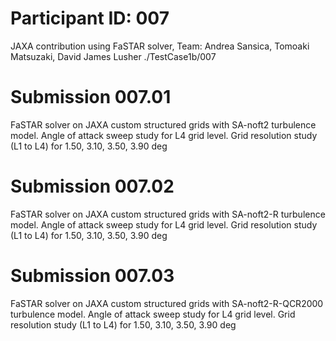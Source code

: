# Participant ID: 007
JAXA contribution using FaSTAR solver, Team: Andrea Sansica, Tomoaki Matsuzaki, David James Lusher
./TestCase1b/007

# Submission 007.01
FaSTAR solver on JAXA custom structured grids with SA-noft2 turbulence model. Angle of attack sweep study for L4 grid level. Grid resolution study (L1 to L4) for 1.50, 3.10, 3.50, 3.90 deg

# Submission 007.02
FaSTAR solver on JAXA custom structured grids with SA-noft2-R turbulence model. Angle of attack sweep study for L4 grid level. Grid resolution study (L1 to L4) for 1.50, 3.10, 3.50, 3.90 deg

# Submission 007.03
FaSTAR solver on JAXA custom structured grids with SA-noft2-R-QCR2000 turbulence model.  Angle of attack sweep study for L4 grid level. Grid resolution study (L1 to L4) for 1.50, 3.10, 3.50, 3.90 deg
